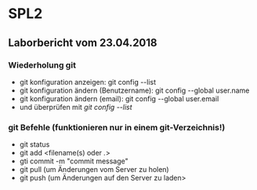 # SPL2

## Laborbericht vom 23.04.2018

### Wiederholung git

* git konfiguration anzeigen: git config --list
* git konfiguration ändern (Benutzername): git config --global user.name <username>
* git konfiguration ändern (email): git config --global user.email <useremail>
* und überprüfen mit *git config --list*

### git Befehle (funktionieren nur in einem git-Verzeichnis!)

* git status
* git add <filename(s) oder *.*>
* gti commit -m "commit message"
* git pull (um Änderungen vom Server zu holen)
* git push (um Änderungen auf den Server zu laden>
